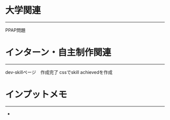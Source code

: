# 大学関連
* * *
PPAP問題
# インターン・自主制作関連
* * *
dev-skillページ　作成完了 cssでskill achievedを作成
# インプットメモ
* * *
- 
